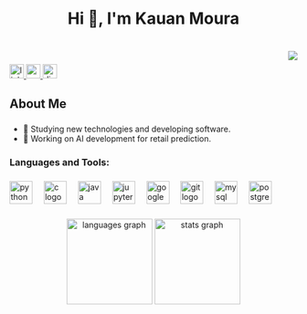 <h1 align="center">Hi 👋, I'm Kauan Moura</h1>

###

<br clear="both">

<img align="right" src="https://visitor-badge.laobi.icu/badge?page_id=KauanFMoura.KauanFMoura&left_text=Views"  />

###

<div align="left">
  <a href="https://www.linkedin.com/in/kauanfmoura/" target="_blank">
    <img src="https://img.shields.io/static/v1?message=LinkedIn&logo=linkedin&label=&color=0077B5&logoColor=white&labelColor=&style=for-the-badge" height="25" alt="linkedin logo"  />
  </a>
  <a href="mailto:kauanmoura04082004@gmail.com" target="_blank">
    <img src="https://img.shields.io/static/v1?message=Gmail&logo=gmail&label=&color=D14836&logoColor=white&labelColor=&style=for-the-badge" height="25" alt="gmail logo"  />
  </a>
<img src="https://badgen.net/badge/Discord/kauan_moura/666666?icon=discord&labelColor=7289DA" height="25" alt="discord logo" />
</div>

###

<h2 align="left">About Me</h2>

###

- 📄 Studying new technologies and developing software.
- 💼 Working on AI development for retail prediction.

###

<h3 align="left">Languages and Tools:</h3>

###

<div align="left">
  <img src="https://cdn.jsdelivr.net/gh/devicons/devicon/icons/python/python-original.svg" height="40" alt="python logo"  />
  <img width="12" />
  <img src="https://cdn.jsdelivr.net/gh/devicons/devicon/icons/c/c-original.svg" height="40" alt="c logo"  />
  <img width="12" />
  <img src="https://cdn.jsdelivr.net/gh/devicons/devicon/icons/java/java-original.svg" height="40" alt="java logo"  />
  <img width="12" />
  <img src="https://cdn.jsdelivr.net/gh/devicons/devicon/icons/jupyter/jupyter-original.svg" height="40" alt="jupyter logo"  />
  <img width="12" />
  <img src="https://cdn.jsdelivr.net/gh/devicons/devicon/icons/googlecloud/googlecloud-original.svg" height="40" alt="googlecloud logo"  />
  <img width="12" />
  <img src="https://cdn.jsdelivr.net/gh/devicons/devicon/icons/git/git-original.svg" height="40" alt="git logo"  />
  <img width="12" />
  <img src="https://cdn.jsdelivr.net/gh/devicons/devicon/icons/mysql/mysql-original-wordmark.svg" height="40" alt="mysql logo"  />
  <img width="12" />
  <img src="https://cdn.jsdelivr.net/gh/devicons/devicon/icons/postgresql/postgresql-original.svg" height="40" alt="postgresql logo"  />
</div>

###

<div align="center">
      <img src="https://github-readme-stats.vercel.app/api/top-langs?username=KauanFMoura&locale=en&hide=jupyter%20notebook&hide_title=false&layout=compact&card_width=320&langs_count=6&theme=dracula&hide_border=false&order=2"     height="150" alt="languages graph"  />
  <img src="https://github-readme-stats.vercel.app/api?username=KauanFMoura&hide_title=false&hide_rank=false&show_icons=true&include_all_commits=true&count_private=true&disable_animations=false&theme=dracula&locale=en&hide_border=false&order=1" height="150" alt="stats graph"  />

</div>

###
